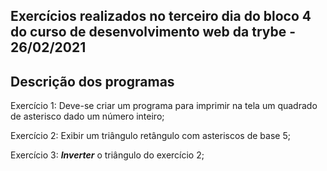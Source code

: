 ## Exercícios realizados no terceiro dia do bloco 4 do curso de desenvolvimento web da trybe - 26/02/2021

## Descrição dos programas

Exercício 1: Deve-se criar um programa para imprimir na tela um quadrado de asterisco dado um número inteiro;

Exercício 2: Exibir um triângulo retângulo com asteriscos de base 5;

Exercício 3: **_Inverter_** o triângulo do exercício 2;

